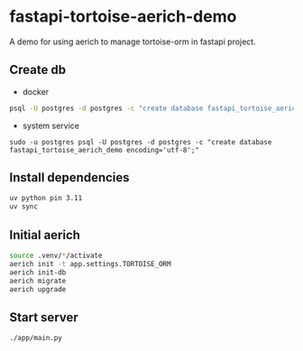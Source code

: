 # fastapi-tortoise-aerich-demo
A demo for using aerich to manage tortoise-orm in fastapi project.

## Create db
- docker
```bash
psql -U postgres -d postgres -c "create database fastapi_tortoise_aerich_demo encoding='utf-8';"
```
- system service
```
sudo -u postgres psql -U postgres -d postgres -c "create database fastapi_tortoise_aerich_demo encoding='utf-8';"
```
## Install dependencies
```bash
uv python pin 3.11
uv sync
```
## Initial aerich
```bash
source .venv/*/activate
aerich init -t app.settings.TORTOISE_ORM
aerich init-db
aerich migrate
aerich upgrade
```
## Start server
```bash
./app/main.py
```
